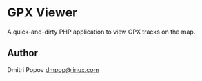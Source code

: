 # GPX Viewer

A quick-and-dirty PHP application to view GPX tracks on the map.

## Author

Dmitri Popov [dmpop@linux.com](mailto:dmpop@linux.com)
